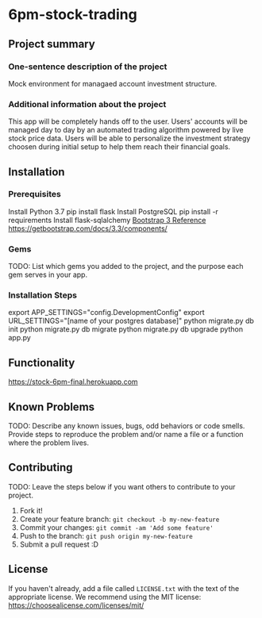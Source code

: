 # 6pm-stock-trading

## Project summary

### One-sentence description of the project

Mock environment for managaed account investment structure.

### Additional information about the project

This app will be completely hands off to the user. Users' accounts will be managed day to day by an automated trading algorithm powered by live stock price data. Users will be able to personalize the investment strategy choosen during initial setup to help them reach their financial goals. 


## Installation

### Prerequisites

Install Python 3.7
pip install flask
Install PostgreSQL
pip install -r requirements
Install flask-sqlalchemy
[Bootstrap 3 Reference](https://getbootstrap.com/docs/3.3/components/ "Bootstrap 3 Reference")
https://getbootstrap.com/docs/3.3/components/

### Gems

TODO: List which gems you added to the project, and the purpose each gem serves in your app.

### Installation Steps
export APP_SETTINGS="config.DevelopmentConfig"
export URL_SETTINGS="[name of your postgres database]"
python migrate.py db init
python migrate.py db migrate
python migrate.py db upgrade
python app.py


## Functionality

https://stock-6pm-final.herokuapp.com 


## Known Problems

TODO: Describe any known issues, bugs, odd behaviors or code smells. 
Provide steps to reproduce the problem and/or name a file or a function where the problem lives.


## Contributing

TODO: Leave the steps below if you want others to contribute to your project.

1. Fork it!
2. Create your feature branch: `git checkout -b my-new-feature`
3. Commit your changes: `git commit -am 'Add some feature'`
4. Push to the branch: `git push origin my-new-feature`
5. Submit a pull request :D

## License

If you haven't already, add a file called `LICENSE.txt` with the text of the appropriate license.
We recommend using the MIT license: <https://choosealicense.com/licenses/mit/>
